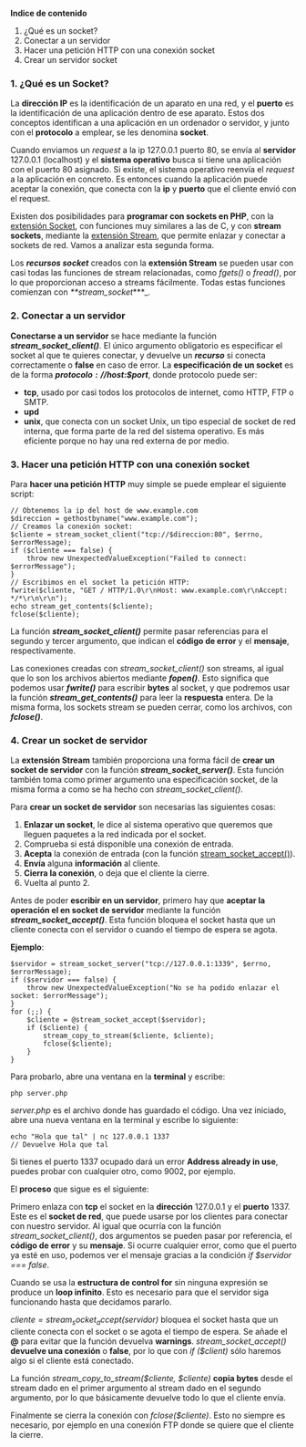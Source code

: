**Indice de contenido**

1.  ¿Qué es un socket?
2.  Conectar a un servidor
3.  Hacer una petición HTTP con una conexión socket
4.  Crear un servidor socket

### 1. ¿Qué es un Socket?

La **dirección IP** es la identificación de un aparato en una red, y el **puerto** es la identificación de una aplicación dentro de ese aparato. Estos dos conceptos identifican a una aplicación en un ordenador o servidor, y junto con el **protocolo** a emplear, se les denomina **socket**.

Cuando enviamos un _request_ a la ip 127.0.0.1 puerto 80, se envía al **servidor** 127.0.0.1 (localhost) y el **sistema operativo** busca si tiene una aplicación con el puerto 80 asignado. Si existe, el sistema operativo reenvía el _request_ a la aplicación en concreto. Es entonces cuando la aplicación puede aceptar la conexión, que conecta con la **ip** y **puerto** que el cliente envió con el request.

Existen dos posibilidades para **programar con sockets en PHP**, con la [extensión Socket](http://php.net/manual/es/intro.sockets.php), con funciones muy similares a las de C, y con **stream sockets**, mediante la [extensión Stream](http://php.net/manual/es/book.stream.php), que permite enlazar y conectar a sockets de red. Vamos a analizar esta segunda forma.

Los _**recursos socket**_ creados con la **extensión Stream** se pueden usar con casi todas las funciones de stream relacionadas, como _fgets()_ o _fread()_, por lo que proporcionan acceso a streams fácilmente. Todas estas funciones comienzan con _**stream_socket_***_.

### 2. Conectar a un servidor

**Conectarse a un servidor** se hace mediante la función _**stream_socket_client()**_. El único argumento obligatorio es especificar el socket al que te quieres conectar, y devuelve un _**recurso**_ si conecta correctamente o **false** en caso de error. La **especificación de un socket** es de la forma _**$protocolo://$host:$port**_, donde protocolo puede ser:

*   **tcp**, usado por casi todos los protocolos de internet, como HTTP, FTP o SMTP.
*   **upd**
*   **unix**, que conecta con un socket Unix, un tipo especial de socket de red interna, que forma parte de la red del sistema operativo. Es más eficiente porque no hay una red externa de por medio.

### 3. Hacer una petición HTTP con una conexión socket

Para **hacer una petición HTTP** muy simple se puede emplear el siguiente script:

```
// Obtenemos la ip del host de www.example.com
$direccion = gethostbyname("www.example.com");
// Creamos la conexión socket:
$cliente = stream_socket_client("tcp://$direccion:80", $errno, $errorMessage);
if ($cliente === false) {
    throw new UnexpectedValueException("Failed to connect: $errorMessage");
}
// Escribimos en el socket la petición HTTP:
fwrite($cliente, "GET / HTTP/1.0\r\nHost: www.example.com\r\nAccept: */*\r\n\r\n");
echo stream_get_contents($cliente);
fclose($cliente);
```

La función _**stream_socket_client()**_ permite pasar referencias para el segundo y tercer argumento, que indican el **código de error** y el **mensaje**, respectivamente. 

Las conexiones creadas con _stream_socket_client()_ son streams, al igual que lo son los archivos abiertos mediante _**fopen()**_. Esto significa que podemos usar _**fwrite()**_ para escribir **bytes** al socket, y que podremos usar la función _**stream_get_contents()**_ para leer la **respuesta** entera. De la misma forma, los sockets stream se pueden cerrar, como los archivos, con _**fclose()**_.

### 4. Crear un socket de servidor

La **extensión Stream** también proporciona una forma fácil de **crear un socket de servidor** con la función _**stream_socket_server()**_. Esta función también toma como primer argumento una especificación socket, de la misma forma a como se ha hecho con _stream_socket_client()_.

Para **crear un socket de servidor** son necesarias las siguientes cosas:

1.  **Enlazar un socket**, le dice al sistema operativo que queremos que lleguen paquetes a la red indicada por el socket.
2.  Comprueba si está disponible una conexión de entrada.
3.  **Acepta** la conexión de entrada (con la función [stream_socket_accept()](http://php.net/stream_socket_accept)).
4.  **Envía** alguna **información** al cliente.
5.  **Cierra la conexión**, o deja que el cliente la cierre.
6.  Vuelta al punto 2.

Antes de poder **escribir en un servidor**, primero hay que **aceptar la operación el en socket de servidor** mediante la función _**stream_socket_accept()**_. Esta función bloquea el socket hasta que un cliente conecta con el servidor o cuando el tiempo de espera se agota.

**Ejemplo**:

```
$servidor = stream_socket_server("tcp://127.0.0.1:1339", $errno, $errorMessage);
if ($servidor === false) {
    throw new UnexpectedValueException("No se ha podido enlazar el socket: $errorMessage");
}
for (;;) {
    $cliente = @stream_socket_accept($servidor);
    if ($cliente) {
        stream_copy_to_stream($cliente, $cliente);
        fclose($cliente);
    }
}
```

Para probarlo, abre una ventana en la **terminal** y escribe:

```
php server.php
```

_server.php_ es el archivo donde has guardado el código. Una vez iniciado, abre una nueva ventana en la terminal y escribe lo siguiente:

```
echo "Hola que tal" | nc 127.0.0.1 1337
// Devuelve Hola que tal
```

Si tienes el puerto 1337 ocupado dará un error **Address already in use**, puedes probar con cualquier otro, como 9002, por ejemplo.

El **proceso** que sigue es el siguiente:

Primero enlaza con **tcp** el socket en la **dirección** 127.0.0.1 y el **puerto** 1337\. Este es el **socket de red**, que puede usarse por los clientes para conectar con nuestro servidor. Al igual que ocurría con la función _stream_socket_client()_, dos argumentos se pueden pasar por referencia, el **código de error** y su **mensaje**. Si ocurre cualquier error, como que el puerto ya esté en uso, podemos ver el mensaje gracias a la condición _if $servidor === false_.

Cuando se usa la **estructura de control for** sin ninguna expresión se produce un **loop infinito**. Esto es necesario para que el servidor siga funcionando hasta que decidamos pararlo.

_$cliente = stream_socket_accept($servidor)_ bloquea el socket hasta que un cliente conecta con el socket o se agota el tiempo de espera. Se añade el **@** para evitar que la función devuelva **warnings**. _stream_socket_accept()_ **devuelve una conexión** o **false**, por lo que con _if ($client)_ sólo haremos algo si el cliente está conectado. 

La función _stream_copy_to_stream($cliente, $cliente)_ **copia bytes** desde el stream dado en el primer argumento al stream dado en el segundo argumento, por lo que básicamente devuelve todo lo que el cliente envía.

Finalmente se cierra la conexión con _fclose($cliente)_. Esto no siempre es necesario, por ejemplo en una conexión FTP donde se quiere que el cliente la cierre.